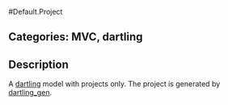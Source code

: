 #Default.Project

## Categories: MVC, dartling

## Description

A [dartling](http://pub.dartlang.org/packages/dartling) model with projects only.
The project is generated by [dartling_gen](https://github.com/dzenanr/dartling_gen.git).




